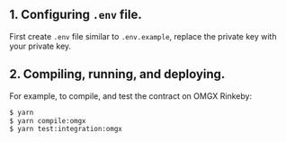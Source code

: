 
## 1. Configuring `.env` file.

First create `.env` file similar to `.env.example`, replace the private key with your private key. 

## 2. Compiling, running, and deploying.
For example, to compile, and test the contract on OMGX Rinkeby:


```bash
$ yarn
$ yarn compile:omgx
$ yarn test:integration:omgx
```
